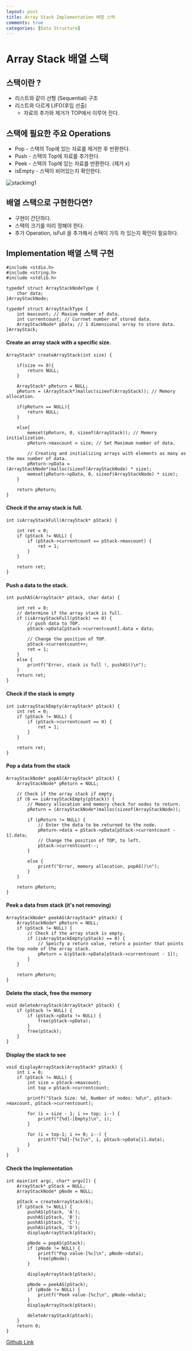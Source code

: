 ```yaml
---
layout: post
title: Array Stack Implementation 배열 스택 
comments: true
categories: [Data Structure]
---
```


# Array Stack 배열 스택

## 스택이란 ?

- 리스트와 같이 선형 (Sequential) 구조
- 리스트와 다르게 LIFO(후입 선출)
  - 자료의 추가와 제거가 TOP에서 이루어 진다.

## 스택에 필요한 주요 Operations

- Pop - 스택의 Top에 있는 자료를 제거한 후 반환한다.
- Push - 스택의 Top에 자료를 추가한다.
- Peek - 스택의 Top에 있는 자료를 반환한다. (제거 x)
- isEmpty - 스택이 비어있는지 확인한다.

![stackimg1](https://github.com/HyoSup0513/hyosup0513.github.io/blob/master/public/images/stack1.PNG)

## 배열 스택으로 구현한다면?

- 구현이 간단하다.
- 스택의 크기를 미리 정해야 한다.
- 추가 Operation, isFull 을 추가해서 스택이 가득 차 있는지 확인이 필요하다.

## Implementation 배열 스택 구현

```
#include <stdio.h>
#include <string.h>
#include <stdlib.h>

typedef struct ArrayStackNodeType {
	char data;
}ArrayStackNode;
```

```
typedef struct ArrayStackType {
	int maxcount; // Maxium number of data.
	int currentcount; // Currnet number of stored data.
	ArrayStackNode* pData; // 1 dimensional array to store data.
}ArrayStack;
```

#### Create an array stack with a specific size.

```
ArrayStack* createArrayStack(int size) {

	if(size <= 0){
		return NULL;
	}

	ArrayStack* pReturn = NULL;
	pReturn = (ArrayStack*)malloc(sizeof(ArrayStack)); // Memory allocation.

	if(pReturn == NULL){
		return NULL;
	}

	else{
		memset(pReturn, 0, sizeof(ArrayStack)); // Memory initialization.
		pReturn->maxcount = size; // Set Maximum number of data.

		// Creating and initializing arrays with elements as many as the max number of data.
		pReturn->pData = (ArrayStackNode*)malloc(sizeof(ArrayStackNode) * size);
		memset(pReturn->pData, 0, sizeof(ArrayStackNode) * size);
	}

	return pReturn;
}
```

#### Check if the array stack is full.

```
int isArrayStackFull(ArrayStack* pStack) {

	int ret = 0;
	if (pStack != NULL) {
		if (pStack->currentcount == pStack->maxcount) {
			ret = 1;
		}
	}

	return ret;
}
```

#### Push a data to the stack.

```
int pushAS(ArrayStack* pStack, char data) {

	int ret = 0;
	// determine if the array stack is full.
	if (isArrayStackFull(pStack) == 0) {
		// push data to TOP.
		pStack->pData[pStack->currentcount].data = data;

		// Change the position of TOP.
		pStack->currentcount++;
		ret = 1;
	}
	else {
		printf("Error, stack is full !, pushAS()\n");
	}
	return ret;
}
```

#### Check if the stack is empty

```
int isArrayStackEmpty(ArrayStack* pStack) {
	int ret = 0;
	if (pStack != NULL) {
		if (pStack->currentcount == 0) {
			ret = 1;
		}
	}

	return ret;
}
```

#### Pop a data from the stack

```
ArrayStackNode* popAS(ArrayStack* pStack) {
	ArrayStackNode* pReturn = NULL;

	// Check if the array stack if empty.
	if (0 == isArrayStackEmpty(pStack)) {
		// Memory allocation and memory check for nodes to return.
		pReturn = (ArrayStackNode*)malloc(sizeof(ArrayStackNode));

		if (pReturn != NULL) {
			// Enter the data to be returned to the node.
			pReturn->data = pStack->pData[pStack->currentcount - 1].data;
			// Change the position of TOP, to left.
			pStack->currentcount--;
		}

		else {
			printf("Error, memory allocation, popAS()\n");
		}
	}

	return pReturn;
}
```

#### Peek a data from stack (it's not removing)

```
ArrayStackNode* peekAS(ArrayStack* pStack) {
	ArrayStackNode* pReturn = NULL;
	if (pStack != NULL) {
		// Check if the array stack is empty.
		if (isArrayStackEmpty(pStack) == 0) {
			// Speicfy a return value, return a pointer that points the top node of the array stack.
			pReturn = &(pStack->pData[pStack->currentcount - 1]);
		}
	}

	return pReturn;
}
```

#### Delete the stack, free the memory

```
void deleteArrayStack(ArrayStack* pStack) {
	if (pStack != NULL) {
		if (pStack->pData != NULL) {
			free(pStack->pData);
		}
		free(pStack);
	}
}
```

#### Display the stack to see

```
void displayArrayStack(ArrayStack* pStack) {
	int i = 0;
	if (pStack != NULL) {
		int size = pStack->maxcount;
		int top = pStack->currentcount;

		printf("Stack Size: %d, Number of nodes: %d\n", pStack->maxcount, pStack->currentcount);

		for (i = size - 1; i >= top; i--) {
			printf("[%d]-[Empty]\n", i);
		}

		for (i = top-1; i >= 0; i--) {
			printf("[%d]-[%c]\n", i, pStack->pData[i].data);
		}
	}
}
```

#### Check the Implementation

```
int main(int argc, char* argv[]) {
	ArrayStack* pStack = NULL;
	ArrayStackNode* pNode = NULL;

	pStack = createArrayStack(6);
	if (pStack != NULL) {
		pushAS(pStack, 'A');
		pushAS(pStack, 'B');
		pushAS(pStack, 'C');
		pushAS(pStack, 'D');
		displayArrayStack(pStack);

		pNode = popAS(pStack);
		if (pNode != NULL) {
			printf("Pop value-[%c]\n", pNode->data);
			free(pNode);
		}

		displayArrayStack(pStack);

		pNode = peekAS(pStack);
		if (pNode != NULL) {
			printf("Peek value-[%c]\n", pNode->data);
		}
		displayArrayStack(pStack);

		deleteArrayStack(pStack);
	}
	return 0;
}
```

[Github Link](https://github.com/HyoSup0513/study/tree/master/Datastructure/Stack)
